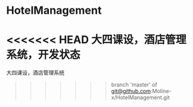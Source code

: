 # HotelManagement
<<<<<<< HEAD
大四课设，酒店管理系统，开发状态
=======
大四课设，酒店管理系统
>>>>>>> branch 'master' of git@github.com:Moline-x/HotelManagement.git

